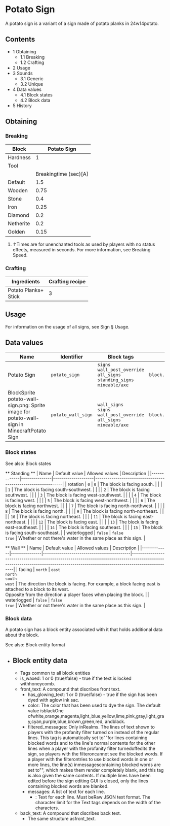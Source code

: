# Potato Sign
A potato sign is a variant of a sign made of potato planks in 24w14potato.

## Contents
- 1 Obtaining
	- 1.1 Breaking
	- 1.2 Crafting
- 2 Usage
- 3 Sounds
	- 3.1 Generic
	- 3.2 Unique
- 4 Data values
	- 4.1 Block states
	- 4.2 Block data
- 5 History

## Obtaining
### Breaking
| Block     | Potato Sign           |
|-----------|-----------------------|
| Hardness  | 1                     |
| Tool      |                       |
|           | Breakingtime (sec)[A] |
| Default   | 1.5                   |
| Wooden    | 0.75                  |
| Stone     | 0.4                   |
| Iron      | 0.25                  |
| Diamond   | 0.2                   |
| Netherite | 0.2                   |
| Golden    | 0.15                  |

1. ↑Times are for unenchanted tools as used by players with no status effects, measured in seconds. For more information, see Breaking Speed.

### Crafting
| Ingredients              | Crafting recipe |
|--------------------------|-----------------|
| Potato Planks+<br/>Stick | 3               |

## Usage
For information on the usage of all signs, see Sign § Usage.

## Data values
| Name                                                                                        | Identifier         | Block tags                                                                               | Translation key                    |
|---------------------------------------------------------------------------------------------|--------------------|------------------------------------------------------------------------------------------|------------------------------------|
| Potato Sign                                                                                 | `potato_sign`      | `signs`<br/>`wall_post_override`<br/>`all_signs`<br/>`standing_signs`<br/>`mineable/axe` | `block.minecraft.potato_sign`      |
| BlockSprite potato-wall-sign.png: Sprite image for potato-wall-sign in MinecraftPotato Sign | `potato_wall_sign` | `wall_signs`<br/>`signs`<br/>`wall_post_override`<br/>`all_signs`<br/>`mineable/axe`     | `block.minecraft.potato_wall_sign` |

### Block states
See also: Block states

** Standing **
| Name        | Default value | Allowed values     | Description                                                  |
|-------------|---------------|--------------------|--------------------------------------------------------------|
| rotation    | `0`           | `0`                | The block is facing south.                                   |
|             |               | `1`                | The block is facing south-southwest.                         |
|             |               | `2`                | The block is facing southwest.                               |
|             |               | `3`                | The block is facing west-southwest.                          |
|             |               | `4`                | The block is facing west.                                    |
|             |               | `5`                | The block is facing west-northwest.                          |
|             |               | `6`                | The block is facing northwest.                               |
|             |               | `7`                | The block is facing north-northwest.                         |
|             |               | `8`                | The block is facing north.                                   |
|             |               | `9`                | The block is facing north-northeast.                         |
|             |               | `10`               | The block is facing northeast.                               |
|             |               | `11`               | The block is facing east-northeast.                          |
|             |               | `12`               | The block is facing east.                                    |
|             |               | `13`               | The block is facing east-southeast.                          |
|             |               | `14`               | The block is facing southeast.                               |
|             |               | `15`               | The block is facing south-southeast.                         |
| waterlogged | `false`       | `false`<br/>`true` | Whether or not there's water in the same place as this sign. |

** Wall **
| Name        | Default value | Allowed values                            | Description                                                                                                                                                                    |
|-------------|---------------|-------------------------------------------|--------------------------------------------------------------------------------------------------------------------------------------------------------------------------------|
| facing      | `north`       | `east`<br/>`north`<br/>`south`<br/>`west` | The direction the block is facing. For example, a block facing east is attached to a block to its west.<br/>Opposite from the direction a player faces when placing the block. |
| waterlogged | `false`       | `false`<br/>`true`                        | Whether or not there's water in the same place as this sign.                                                                                                                   |

### Block data
A potato sign has a block entity associated with it that holds additional data about the block.

See also: Block entity format

- Block entity data
	- 
	- Tags common to all block entities
	- is_waxed: 1 or 0 (true/false) - true if the text is locked withhoneycomb.
	- front_text: A compound that discribes front text.
		- has_glowing_text: 1 or 0 (true/false) - true if the sign has been dyed with aglow ink sac.
		- color: The color that has been used to dye the sign. The default value isblackOne ofwhite,orange,magenta,light_blue,yellow,lime,pink,gray,light_gray,cyan,purple,blue,brown,green,red, andblack.
		- filtered_messages: Only inRealms. The lines of text shown to players with the profanity filter turned on instead of the regular lines. This tag is automatically set to""for lines containing blocked words and to the line's normal contents for the other lines when a player with the profanity filter turnedoffedits the sign, so players with the filteroncannot see the blocked words. If a player with the filterontries to use blocked words in one or more lines, the line(s) inmessagescontaining blocked words are set to"", which makes them render completely blank, and this tag is also given the same contents. If multiple lines have been edited before the sign editing GUI is closed, only the lines containing blocked words are blanked.
		- messages: A list of text for each line.
			- : Text for each line. Must beRaw JSON text format. The character limit for the Text tags depends on the width of the characters.
	- back_text: A compound that discribes back text.
		- The same structure asfront_text.


